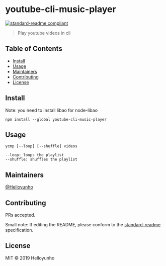 # youtube-cli-music-player

[![standard-readme compliant](https://img.shields.io/badge/standard--readme-OK-green.svg?style=flat-square)](https://github.com/RichardLitt/standard-readme)

> Play youtube videos in cli

## Table of Contents

- [Install](#install)
- [Usage](#usage)
- [Maintainers](#maintainers)
- [Contributing](#contributing)
- [License](#license)

## Install

Note: you need to install libao for node-libao

```
npm install --global youtube-cli-music-player
```

## Usage

```
ycmp [--loop] [--shuffle] videos

--loop: loops the playlist
--shuffle: shuffles the playlist

```

## Maintainers

[@Helloyunho](https://github.com/Helloyunho)

## Contributing

PRs accepted.

Small note: If editing the README, please conform to the [standard-readme](https://github.com/RichardLitt/standard-readme) specification.

## License

MIT © 2019 Helloyunho
